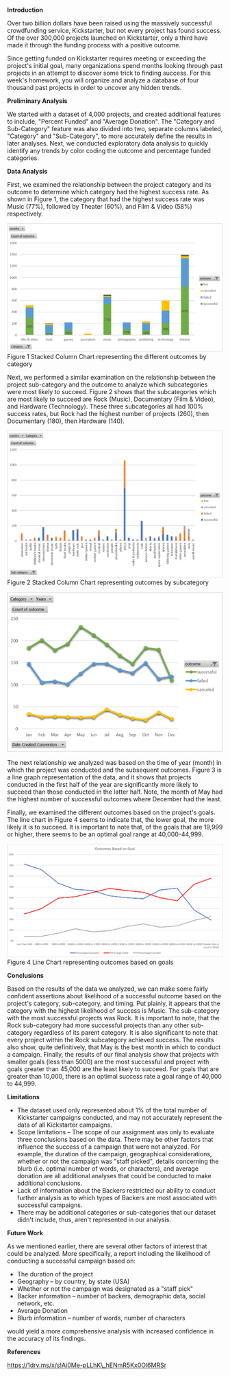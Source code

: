 

**Introduction**

Over two billion dollars have been raised using the massively successful crowdfunding service, Kickstarter, but not every project has found success. Of the over 300,000 projects launched on Kickstarter, only a third have made it through the funding process with a positive outcome.

Since getting funded on Kickstarter requires meeting or exceeding the project&#39;s initial goal, many organizations spend months looking through past projects in an attempt to discover some trick to finding success. For this week&#39;s homework, you will organize and analyze a database of four thousand past projects in order to uncover any hidden trends.

**Preliminary Analysis**

We started with a dataset of 4,000 projects, and created additional features to include, &quot;Percent Funded&quot; and &quot;Average Donation&quot;. The &quot;Category and Sub-Category&quot; feature was also divided into two, separate columns labeled, &quot;Category&quot; and &quot;Sub-Category&quot;, to more accurately define the results in later analyses. Next, we conducted exploratory data analysis to quickly identify any trends by color coding the outcome and percentage funded categories.

**Data Analysis**

First, we examined the relationship between the project category and its outcome to determine which category had the highest success rate. As shown in Figure 1, the category that had the highest success rate was Music (77%), followed by Theater (60%), and Film &amp; Video (58%) respectively.

![KS1](Images/KS1.png)
Figure 1 Stacked Column Chart representing the different outcomes by category

Next, we performed a similar examination on the relationship between the project sub-category and the outcome to analyze which subcategories were most likely to succeed. Figure 2 shows that the subcategories which are most likely to succeed are Rock (Music), Documentary (Film &amp; Video), and Hardware (Technology). These three subcategories all had 100% success rates, but Rock had the highest number of projects (260), then Documentary (180), then Hardware (140).

![KS2](Images/KS2.png)
Figure 2 Stacked Column Chart representing outcomes by subcategory

![KS3](Images/KS3.png)

The next relationship we analyzed was based on the time of year (month) in which the project was conducted and the subsequent outcomes. Figure 3 is a line graph representation of the data, and it shows that projects conducted in the first half of the year are significantly more likely to succeed than those conducted in the latter half. Note, the month of May had the highest number of successful outcomes where December had the least.

Finally, we examined the different outcomes based on the project&#39;s goals. The line chart in Figure 4 seems to indicate that, the lower goal, the more likely it is to succeed. It is important to note that, of the goals that are 19,999 or higher, there seems to be an optimal goal range at 40,000-44,999.

![KS4](Images/KS4.png)
Figure 4 Line Chart representing outcomes based on goals

**Conclusions**

Based on the results of the data we analyzed, we can make some fairly confident assertions about likelihood of a successful outcome based on the project&#39;s category, sub-category, and timing. Put plainly, it appears that the category with the highest likelihood of success is Music. The sub-category with the most successful projects was Rock. It is important to note, that the Rock sub-category had more successful projects than any other sub-category regardless of its parent category. It is also significant to note that every project within the Rock subcategory achieved success. The results also show, quite definitively, that May is the best month in which to conduct a campaign. Finally, the results of our final analysis show that projects with smaller goals (less than 5000) are the most successful and project with goals greater than 45,000 are the least likely to succeed. For goals that are greater than 10,000, there is an optimal success rate a goal range of 40,000 to 44,999.

**Limitations**

- The dataset used only represented about 1% of the total number of Kickstarter campaigns conducted, and may not accurately represent the data of all Kickstarter campaigns.
- Scope limitations – The scope of our assignment was only to evaluate three conclusions based on the data. There may be other factors that influence the success of a campaign that were not analyzed. For example, the duration of the campaign, geographical considerations, whether or not the campaign was &quot;staff picked&quot;, details concerning the blurb (i.e. optimal number of words, or characters), and average donation are all additional analyses that could be conducted to make additional conclusions.
- Lack of information about the Backers restricted our ability to conduct further analysis as to which types of Backers are most associated with successful campaigns.
- There may be additional categories or sub-categories that our dataset didn&#39;t include, thus, aren&#39;t represented in our analysis.

**Future Work**

As we mentioned earlier, there are several other factors of interest that could be analyzed. More specifically, a report including the likelihood of conducting a successful campaign based on:

- The duration of the project
- Geography – by country, by state (USA)
- Whether or not the campaign was designated as a &quot;staff pick&quot;
- Backer information – number of backers, demographic data, social network, etc.
- Average Donation
- Blurb information – number of words, number of characters

would yield a more comprehensive analysis with increased confidence in the accuracy of its findings.

**References**

https://1drv.ms/x/s!Ai0Me-pLLhK\_hENmR5Kx0Ol6MRSr
